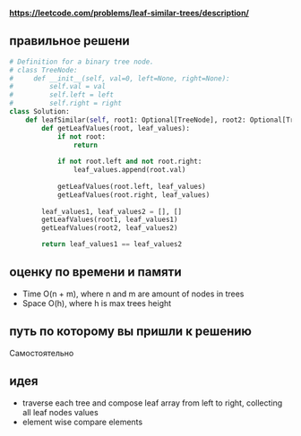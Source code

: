 **https://leetcode.com/problems/leaf-similar-trees/description/**

## правильное решени
```python
# Definition for a binary tree node.
# class TreeNode:
#     def __init__(self, val=0, left=None, right=None):
#         self.val = val
#         self.left = left
#         self.right = right
class Solution:
    def leafSimilar(self, root1: Optional[TreeNode], root2: Optional[TreeNode]) -> bool:
        def getLeafValues(root, leaf_values):
            if not root:
                return
            
            if not root.left and not root.right:
                leaf_values.append(root.val)
            
            getLeafValues(root.left, leaf_values)
            getLeafValues(root.right, leaf_values)
        
        leaf_values1, leaf_values2 = [], []
        getLeafValues(root1, leaf_values1)
        getLeafValues(root2, leaf_values2)

        return leaf_values1 == leaf_values2
```

## оценку по времени и памяти
- Time  O(n + m), where n and m are amount of nodes in trees
- Space O(h), where h is max trees height 

## путь по которому вы пришли к решению
Самостоятельно

## идея
- traverse each tree and compose leaf array from left to right, collecting all leaf nodes values
- element wise compare elements